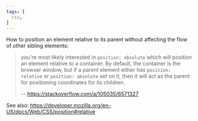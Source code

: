 ```yaml
---
tags: [
  css,
]
---
```

How to position an element relative to its parent without affecting the flow of other sibling elements:

> you're most likely interested in `position: absolute` which will position an element relative to a container. By default, the container is the browser window, but if a parent element either has `position: relative` or `position: absolute` set on it, then it will act as the parent for positioning coordinates for its children.
>
> -- https://stackoverflow.com/a/105035/6571327

See also: https://developer.mozilla.org/en-US/docs/Web/CSS/position#relative
